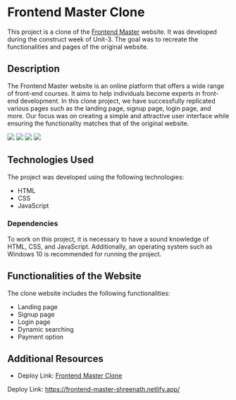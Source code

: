 # Frontend Master Clone

This project is a clone of the [Frontend Master](https://frontendmasters.com) website. It was developed during the construct week of Unit-3. The goal was to recreate the functionalities and pages of the original website.

## Description

The Frontend Master website is an online platform that offers a wide range of front-end courses. It aims to help individuals become experts in front-end development. In this clone project, we have successfully replicated various pages such as the landing page, signup page, login page, and more. Our focus was on creating a simple and attractive user interface while ensuring the functionality matches that of the original website.

<img src="https://miro.medium.com/max/1400/1*qfGIYSCoOtadJiXk-sRAKw.png"/>
<img src="https://miro.medium.com/max/1400/1*wECzToRl1FGuBKfS8NJJkA.png"/>
<img src="https://miro.medium.com/max/1400/1*pf_xqmC8tNFu9plwRjgu0g.png"/>
<img src="https://miro.medium.com/max/1400/1*qMc1Dm6YDqSNTmw1-6kj3Q.png"/>

## Technologies Used

The project was developed using the following technologies:

- HTML
- CSS
- JavaScript


### Dependencies

To work on this project, it is necessary to have a sound knowledge of HTML, CSS, and JavaScript. Additionally, an operating system such as Windows 10 is recommended for running the project.


## Functionalities of the Website

The clone website includes the following functionalities:

- Landing page
- Signup page
- Login page
- Dynamic searching
- Payment option


## Additional Resources

- Deploy Link: [Frontend Master Clone](https://frontend-master-shreenath.netlify.app/)



Deploy Link: https://frontend-master-shreenath.netlify.app/








































